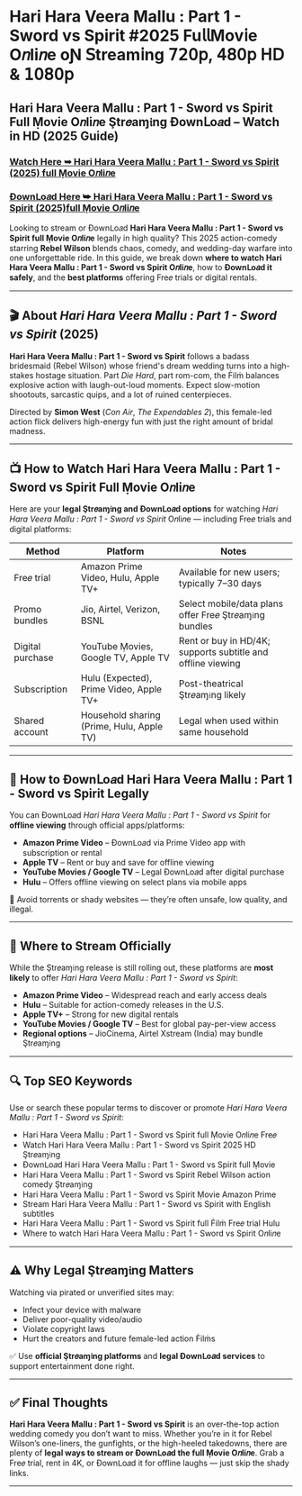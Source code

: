 # Hari Hara Veera Mallu : Part 1 - Sword vs Spirit #2025 Fu𝗅𝗅Mov𝗂e O𝑛li𝑛e oƝ 𝖲tream𝗂ng 𝟩𝟤𝟢𝗉, 𝟦𝟪𝟢𝗉 𝖧𝖣 & 𝟣𝟢𝟪𝟢𝗉

## Hari Hara Veera Mallu : Part 1 - Sword vs Spirit Full Ṃovie O𝑛li𝑛e Ştr𝑒aɱ𝔦ng Ðownᒪo𝑎d – Watch in HD (2025 Guide)

### [Watch Here ➥ Hari Hara Veera Mallu : Part 1 - Sword vs Spirit (2025) full Ṃovie O𝑛li𝑛e](https://t.co/TVfc0xCXje)

### [Ðownᒪo𝑎d Here ➥ Hari Hara Veera Mallu : Part 1 - Sword vs Spirit (2025)full Ṃovie O𝑛li𝑛e](https://t.co/TVfc0xCXje)

Looking to stream or Ðownᒪo𝑎d **Hari Hara Veera Mallu : Part 1 - Sword vs Spirit full Ṃovie O𝑛li𝑛e** legally in high quality? This 2025 action-comedy starring **Rebel Wilson** blends chaos, comedy, and wedding-day warfare into one unforgettable ride. In this guide, we break down **where to watch Hari Hara Veera Mallu : Part 1 - Sword vs Spirit O𝑛li𝑛e**, how to **Ðownᒪo𝑎d it safely**, and the **best platforms** offering Fre𝑒 trials or digital rentals.

---

## 🎬 About *Hari Hara Veera Mallu : Part 1 - Sword vs Spirit* (2025)

**Hari Hara Veera Mallu : Part 1 - Sword vs Spirit** follows a badass bridesmaid (Rebel Wilson) whose friend's dream wedding turns into a high-stakes hostage situation. Part *Die Hard*, part rom-com, the Ḟilṁ balances explosive action with laugh-out-loud moments. Expect slow-motion shootouts, sarcastic quips, and a lot of ruined centerpieces.

Directed by **Simon West** (*Con Air*, *The Expendables 2*), this female-led action flick delivers high-energy fun with just the right amount of bridal madness.

---

## 📺 How to Watch Hari Hara Veera Mallu : Part 1 - Sword vs Spirit Full Ṃovie O𝑛li𝑛e

Here are your **legal Ştr𝑒aɱ𝔦ng and Ðownᒪo𝑎d options** for watching *Hari Hara Veera Mallu : Part 1 - Sword vs Spirit* O𝑛li𝑛e — including Fre𝑒 trials and digital platforms:

| **Method**         | **Platform**                            | **Notes**                                                    |
|--------------------|-----------------------------------------|---------------------------------------------------------------|
| Fre𝑒 trial         | Amazon Prime Video, Hulu, Apple TV+       | Available for new users; typically 7–30 days                  |
| Promo bundles      | Jio, Airtel, Verizon, BSNL               | Select mobile/data plans offer Fre𝑒 Ştr𝑒aɱ𝔦ng bundles         |
| Digital purchase   | YouTube Ṃovies, Google TV, Apple TV      | Rent or buy in HD/4K; supports subtitle and offline viewing   |
| Subscription       | Hulu (Expected), Prime Video, Apple TV+  | Post-theatrical Ştr𝑒aɱ𝔦ng likely                              |
| Shared account     | Household sharing (Prime, Hulu, Apple TV)| Legal when used within same household                         |

---

## 💾 How to Ðownᒪo𝑎d Hari Hara Veera Mallu : Part 1 - Sword vs Spirit Legally

You can Ðownᒪo𝑎d *Hari Hara Veera Mallu : Part 1 - Sword vs Spirit* for **offline viewing** through official apps/platforms:

- **Amazon Prime Video** – Ðownᒪo𝑎d via Prime Video app with subscription or rental  
- **Apple TV** – Rent or buy and save for offline viewing  
- **YouTube Movies / Google TV** – Legal Ðownᒪo𝑎d after digital purchase  
- **Hulu** – Offers offline viewing on select plans via mobile apps

🛑 Avoid torrents or shady websites — they’re often unsafe, low quality, and illegal.

---

## 🔗 Where to Stream Officially

While the Ştr𝑒aɱ𝔦ng release is still rolling out, these platforms are **most likely** to offer *Hari Hara Veera Mallu : Part 1 - Sword vs Spirit*:

- **Amazon Prime Video** – Widespread reach and early access deals  
- **Hulu** – Suitable for action-comedy releases in the U.S.  
- **Apple TV+** – Strong for new digital rentals  
- **YouTube Movies / Google TV** – Best for global pay-per-view access  
- **Regional options** – JioCinema, Airtel Xstream (India) may bundle Ştr𝑒aɱ𝔦ng

---

## 🔍 Top SEO Keywords

Use or search these popular terms to discover or promote *Hari Hara Veera Mallu : Part 1 - Sword vs Spirit*:

- Hari Hara Veera Mallu : Part 1 - Sword vs Spirit full Ṃovie O𝑛li𝑛e Fre𝑒
- Watch Hari Hara Veera Mallu : Part 1 - Sword vs Spirit 2025 HD Ştr𝑒aɱ𝔦ng
- Ðownᒪo𝑎d Hari Hara Veera Mallu : Part 1 - Sword vs Spirit full Ṃovie
- Hari Hara Veera Mallu : Part 1 - Sword vs Spirit Rebel Wilson action comedy Ştr𝑒aɱ𝔦ng
- Hari Hara Veera Mallu : Part 1 - Sword vs Spirit Ṃovie Amazon Prime
- Stream Hari Hara Veera Mallu : Part 1 - Sword vs Spirit with English subtitles
- Hari Hara Veera Mallu : Part 1 - Sword vs Spirit full Ḟilṁ Fre𝑒 trial Hulu
- Where to watch Hari Hara Veera Mallu : Part 1 - Sword vs Spirit O𝑛li𝑛e

---

## ⚠️ Why Legal Ştr𝑒aɱ𝔦ng Matters

Watching via pirated or unverified sites may:

- Infect your device with malware  
- Deliver poor-quality video/audio  
- Violate copyright laws  
- Hurt the creators and future female-led action Ḟilṁs

✅ Use **official Ştr𝑒aɱ𝔦ng platforms** and **legal Ðownᒪo𝑎d services** to support entertainment done right.

---

## ✅ Final Thoughts

**Hari Hara Veera Mallu : Part 1 - Sword vs Spirit** is an over-the-top action wedding comedy you don’t want to miss. Whether you’re in it for Rebel Wilson’s one-liners, the gunfights, or the high-heeled takedowns, there are plenty of **legal ways to stream or Ðownᒪo𝑎d the full Ṃovie O𝑛li𝑛e**. Grab a Fre𝑒 trial, rent in 4K, or Ðownᒪo𝑎d it for offline laughs — just skip the shady links.

---
